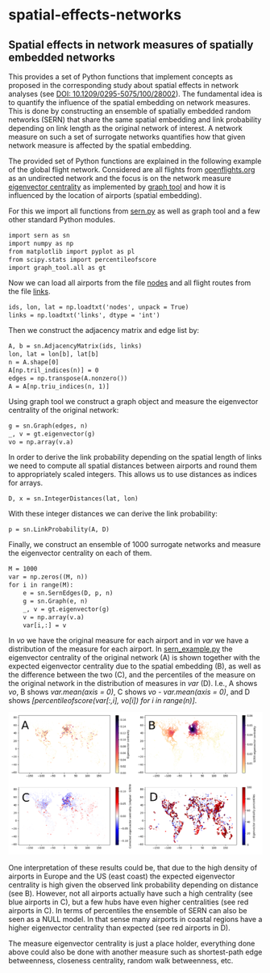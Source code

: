 # spatial-effects-networks
## Spatial effects in network measures of spatially embedded networks 

This provides a set of Python functions that implement concepts as proposed in the corresponding study about spatial effects in network analyses (see [DOI: 10.1209/0295-5075/100/28002](http://dx.doi.org/10.1209/0295-5075/100/28002 "Rheinwalt et al., Boundary effects in network measures of spatially embedded networks (2012)")). The fundamental idea is to quantify the influence of the spatial embedding on network measures. This is done by constructing an ensemble of spatially embedded random networks (SERN) that share the same spatial embedding and link probability depending on link length as the original network of interest. A network measure on such a set of surrogate networks quantifies how that given network measure is affected by the spatial embedding.

The provided set of Python functions are explained in the following example of the global flight network. Considered are all flights from [openflights.org](https://openflights.org/data.html) as an undirected network and the focus is on the network measure [eigenvector centrality](https://en.wikipedia.org/wiki/Eigenvector_centrality) as implemented by [graph tool](https://graph-tool.skewed.de/static/doc/centrality.html#graph_tool.centrality.eigenvector) and how it is influenced by the location of airports (spatial embedding).

For this we import all functions from [sern.py](./sern.py) as well as graph tool and a few other standard Python modules.

    import sern as sn
    import numpy as np
    from matplotlib import pyplot as pl
    from scipy.stats import percentileofscore
    import graph_tool.all as gt

Now we can load all airports from the file [nodes](./nodes) and all flight routes from the file [links](./links).

    ids, lon, lat = np.loadtxt('nodes', unpack = True)
    links = np.loadtxt('links', dtype = 'int')

Then we construct the adjacency matrix and edge list by:

    A, b = sn.AdjacencyMatrix(ids, links)
    lon, lat = lon[b], lat[b]
    n = A.shape[0]
    A[np.tril_indices(n)] = 0
    edges = np.transpose(A.nonzero())
    A = A[np.triu_indices(n, 1)]

Using graph tool we construct a graph object and measure the eigenvector centrality of the original network:

    g = sn.Graph(edges, n)
    _, v = gt.eigenvector(g)
    vo = np.array(v.a)

In order to derive the link probability depending on the spatial length of links we need to compute all spatial distances between airports and round them to appropriately scaled integers. This allows us to use distances as indices for arrays.

    D, x = sn.IntegerDistances(lat, lon)

With these integer distances we can derive the link probability:

    p = sn.LinkProbability(A, D)

Finally, we construct an ensemble of 1000 surrogate networks and measure the eigenvector centrality on each of them.

    M = 1000
    var = np.zeros((M, n))
    for i in range(M):
        e = sn.SernEdges(D, p, n)
        g = sn.Graph(e, n)
        _, v = gt.eigenvector(g)
        v = np.array(v.a)
        var[i,:] = v

In *vo* we have the original measure for each airport and in *var* we have a distribution of the measure for each airport. In [sern_example.py](./sern_example.py "Eigenvector centrality example for the global flight network") the eigenvector centrality of the original network (A) is shown together with the expected eigenvector centrality due to the spatial embedding (B), as well as the difference between the two (C), and the percentiles of the measure on the original network in the distribution of measures in *var* (D). I.e., A shows *vo*, B shows *var.mean(axis = 0)*, C shows *vo - var.mean(axis = 0)*, and D shows *\[percentileofscore(var[:,i], vo[i]) for i in range(n)\]*.

![example](./sern_example.png "Eigenvector centrality example for the global flight network")

One interpretation of these results could be, that due to the high density of airports in Europe and the US (east coast) the expected eigenvector centrality is high given the observed link probability depending on distance (see B). However, not all airports actually have such a high centrality (see blue airports in C), but a few hubs have even higher centralities (see red airports in C). In terms of percentiles the ensemble of SERN can also be seen as a NULL model. In that sense many airports in coastal regions have a higher eigenvector centrality than expected (see red airports in D).

The measure eigenvector centrality is just a place holder, everything done above could also be done with another measure such as shortest-path edge betweenness, closeness centrality, random walk betweenness, etc.
